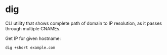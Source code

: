 # dig

CLI utility that shows complete path of domain to IP resolution, as it passes through multiple CNAMEs.

Get IP for given hostname:

    dig +short example.com

